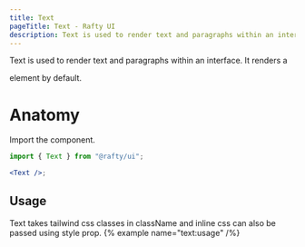 ```yaml
---
title: Text
pageTitle: Text - Rafty UI
description: Text is used to render text and paragraphs within an interface. It renders a <p> element by default.
---
```


Text is used to render text and paragraphs within an interface. It renders a <p> element by default.

# Anatomy

Import the component.

```jsx
import { Text } from "@rafty/ui";

<Text />;
```

## Usage

Text takes tailwind css classes in className and inline css can also be passed using style prop.
{% example name="text:usage" /%}
